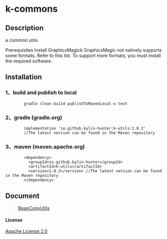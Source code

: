 # k-commons

## Description

a common utils 

Prerequisites
Install GraphicsMagick
GraphicsMagic not natively supports some formats. Refer to this list. To support more formats, you must install the required software.



## Installation

### 1、build and publish to local

```
        gradle clean build publishToMavenLocal-x test
```

### 2、gradle (gradle.org)

```
        implementation 'io.github.kylin-hunter:k-utils:1.0.2' 
        //The latest version can be found in the Maven repository 

```

### 3、maven (maven.apache.org)

```
        <dependency>
          <groupId>io.github.kylin-hunter</groupId>
          <artifactId>k-utils</artifactId>
          <version>1.0.2</version> //The latest version can be found in the Maven repository
        </dependency>

```

## Document

> [BeanCopyUtils](doc/bean/BeanCopyUtils-en.md)

#### License

[Apache License 2.0](https://www.apache.org/licenses/LICENSE-2.0)
